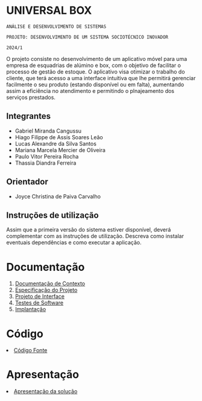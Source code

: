 # UNIVERSAL BOX

`ANÁLISE E DESENVOLVIMENTO DE SISTEMAS`

`PROJETO: DESENVOLVIMENTO DE UM SISTEMA SOCIOTÉCNICO INOVADOR`

`2024/1`

O projeto consiste no desenvolvimento de um aplicativo móvel para uma empresa de esquadrias de alúmino e box, com o objetivo de facilitar o processo de gestão de estoque. O aplicativo visa otimizar o trabalho do cliente, que terá acesso a uma interface intuitiva que lhe permitirá gerenciar facilmente o seu produto (estando disponível ou em falta), aumentando assim a eficiência no atendimento e permitindo o plnajeamento dos serviços prestados. 

## Integrantes

* Gabriel Miranda Cangussu
* Hiago Filippe de Assis Soares Leão
* Lucas Alexandre da Silva Santos
* Mariana Marcela Mercier de Oliveira
* Paulo Vitor Pereira Rocha
* Thassia Diandra Ferreira

## Orientador

* Joyce Christina de Paiva Carvalho

## Instruções de utilização

Assim que a primeira versão do sistema estiver disponível, deverá complementar com as instruções de utilização. Descreva como instalar eventuais dependências e como executar a aplicação.

# Documentação

<ol>
<li><a href="documentos/01-Documentação de Contexto.md"> Documentação de Contexto</a></li>
<li><a href="documentos/02-Especificação do Projeto.md"> Especificação do Projeto</a></li>
<li><a href="documentos/03-Projeto de Interface.md"> Projeto de Interface</a></li>
<li><a href="documentos/04-Testes de Software.md"> Testes de Software</a></li>
<li><a href="documentos/05-Implantação.md"> Implantação</a></li>
</ol>

# Código

<li><a href="src/README.md"> Código Fonte</a></li>

# Apresentação

<li><a href="presentation/README.md"> Apresentação da solução</a></li>
